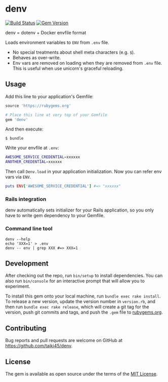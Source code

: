 # denv
[![Build Status](https://travis-ci.org/cookpad/denv.svg?branch=master)](https://travis-ci.org/cookpad/denv) [![Gem Version](https://badge.fury.io/rb/denv.svg)](https://badge.fury.io/rb/denv)

denv = dotenv + Docker envfile format

Loads environment variables to `ENV` from `.env` file.

- No special treatments about shell meta characters (e.g. `$`).
- Behaves as over-write.
- Env vars are removed on loading when they are removed from `.env` file. This is useful when use unicorn's graceful reloading.

## Usage
Add this line to your application's Gemfile:

```ruby
source 'https://rubygems.org'

# Place this line at very top of your Gemfile
gem 'denv'
```

And then execute:

```
$ bundle
```

Write your envfile at `.env`:

```sh
AWESOME_SERVICE_CREDENTIAL=xxxxxx
ANOTHER_CREDENTIAL=xxxxxx
```

Then call `Denv.load` in your application initialization. Now you can refer env vars via `ENV`.

```ruby
puts ENV['AWESOME_SERVICE_CREDENTIAL'] #=> "xxxxxx"
```

### Rails integration
denv automatically sets initializer for your Rails application, so you only have to write gem dependency to your Gemfile.

### Command line tool
```
denv --help
echo 'XXX=1' > .env
denv -- env | grep XXX #=> XXX=1
```

## Development
After checking out the repo, run `bin/setup` to install dependencies. You can also run `bin/console` for an interactive prompt that will allow you to experiment.

To install this gem onto your local machine, run `bundle exec rake install`. To release a new version, update the version number in `version.rb`, and then run `bundle exec rake release`, which will create a git tag for the version, push git commits and tags, and push the `.gem` file to [rubygems.org](https://rubygems.org).

## Contributing
Bug reports and pull requests are welcome on GitHub at https://github.com/taiki45/denv.


## License
The gem is available as open source under the terms of the [MIT License](http://opensource.org/licenses/MIT).
